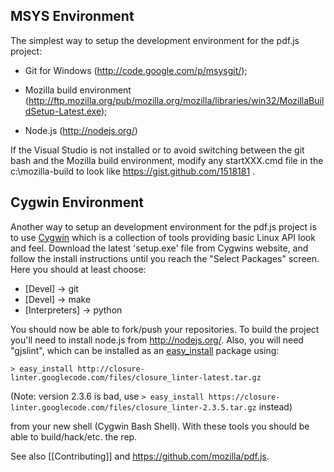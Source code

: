 ## MSYS Environment

The simplest way to setup the development environment for the pdf.js project:

* Git for Windows (http://code.google.com/p/msysgit/);

* Mozilla build environment (http://ftp.mozilla.org/pub/mozilla.org/mozilla/libraries/win32/MozillaBuildSetup-Latest.exe);

* Node.js (http://nodejs.org/)

If the Visual Studio is not installed or to avoid switching between the git bash and the Mozilla build environment, modify any startXXX.cmd file in the c:\mozilla-build to look like https://gist.github.com/1518181 .

## Cygwin Environment
Another way to setup an development environment for the pdf.js project is to use [Cygwin](http://www.cygwin.com/) which is a collection of tools providing basic Linux API look and feel.
Download the latest 'setup.exe' file from Cygwins website, and follow the install instructions until you reach the "Select Packages" screen. Here you should at least choose:

  * [Devel] -> git
  * [Devel] -> make
  * [Interpreters] -> python

You should now be able to fork/push your repositories. To build the project you'll need to install node.js from http://nodejs.org/. Also, you will need "gjslint", which can be installed as an [easy_install](http://peak.telecommunity.com/DevCenter/EasyInstall#installing-easy-install) package using:

```> easy_install http://closure-linter.googlecode.com/files/closure_linter-latest.tar.gz```

(Note: version 2.3.6 is bad, use ```> easy_install https://closure-linter.googlecode.com/files/closure_linter-2.3.5.tar.gz``` instead)

from your new shell (Cygwin Bash Shell). With these tools you should be able to build/hack/etc. the rep.


See also [[Contributing]] and https://github.com/mozilla/pdf.js. 